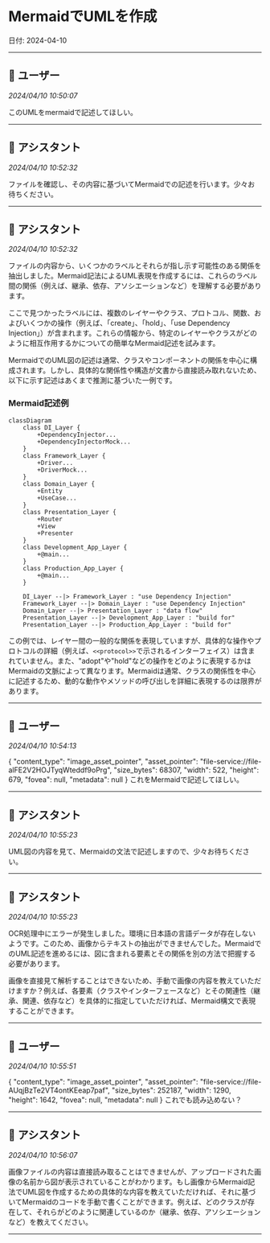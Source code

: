 # MermaidでUMLを作成

日付: 2024-04-10

---

## 👤 ユーザー
*2024/04/10 10:50:07*

このUMLをmermaidで記述してほしい。

---

## 🤖 アシスタント
*2024/04/10 10:52:32*

ファイルを確認し、その内容に基づいてMermaidでの記述を行います。少々お待ちください。

---

## 🤖 アシスタント
*2024/04/10 10:52:32*

ファイルの内容から、いくつかのラベルとそれらが指し示す可能性のある関係を抽出しました。Mermaid記法によるUML表現を作成するには、これらのラベル間の関係（例えば、継承、依存、アソシエーションなど）を理解する必要があります。

ここで見つかったラベルには、複数のレイヤーやクラス、プロトコル、関数、およびいくつかの操作（例えば、「create」、「hold」、「use Dependency Injection」）が含まれます。これらの情報から、特定のレイヤーやクラスがどのように相互作用するかについての簡単なMermaid記述を試みます。

MermaidでのUML図の記述は通常、クラスやコンポーネントの関係を中心に構成されます。しかし、具体的な関係性や構造が文書から直接読み取れないため、以下に示す記述はあくまで推測に基づいた一例です。

### Mermaid記述例

```mermaid
classDiagram
    class DI_Layer {
        +DependencyInjector...
        +DependencyInjectorMock...
    }
    class Framework_Layer {
        +Driver...
        +DriverMock...
    }
    class Domain_Layer {
        +Entity
        +UseCase...
    }
    class Presentation_Layer {
        +Router
        +View
        +Presenter
    }
    class Development_App_Layer {
        +@main...
    }
    class Production_App_Layer {
        +@main...
    }

    DI_Layer --|> Framework_Layer : "use Dependency Injection"
    Framework_Layer --|> Domain_Layer : "use Dependency Injection"
    Domain_Layer --|> Presentation_Layer : "data flow"
    Presentation_Layer --|> Development_App_Layer : "build for"
    Presentation_Layer --|> Production_App_Layer : "build for"
```

この例では、レイヤー間の一般的な関係を表現していますが、具体的な操作やプロトコルの詳細（例えば、`<<protocol>>`で示されるインターフェイス）は含まれていません。また、"adopt"や"hold"などの操作をどのように表現するかはMermaidの文脈によって異なります。Mermaidは通常、クラスの関係性を中心に記述するため、動的な動作やメソッドの呼び出しを詳細に表現するのは限界があります。

---

## 👤 ユーザー
*2024/04/10 10:54:13*

{
  "content_type": "image_asset_pointer",
  "asset_pointer": "file-service://file-alFE2V2HOJTyqWteddf9oPrg",
  "size_bytes": 68307,
  "width": 522,
  "height": 679,
  "fovea": null,
  "metadata": null
}
これをMermaidで記述してほしい。

---

## 🤖 アシスタント
*2024/04/10 10:55:23*

UML図の内容を見て、Mermaidの文法で記述しますので、少々お待ちください。

---

## 🤖 アシスタント
*2024/04/10 10:55:23*

OCR処理中にエラーが発生しました。環境に日本語の言語データが存在しないようです。このため、画像からテキストの抽出ができませんでした。MermaidでのUML記述を進めるには、図に含まれる要素とその関係を別の方法で把握する必要があります。

画像を直接見て解析することはできないため、手動で画像の内容を教えていただけますか？例えば、各要素（クラスやインターフェースなど）とその関連性（継承、関連、依存など）を具体的に指定していただければ、Mermaid構文で表現することができます。

---

## 👤 ユーザー
*2024/04/10 10:55:51*

{
  "content_type": "image_asset_pointer",
  "asset_pointer": "file-service://file-AUqjBzTe2VT4ontKEeap7paf",
  "size_bytes": 252187,
  "width": 1290,
  "height": 1642,
  "fovea": null,
  "metadata": null
}
これでも読み込めない？

---

## 🤖 アシスタント
*2024/04/10 10:56:07*

画像ファイルの内容は直接読み取ることはできませんが、アップロードされた画像の名前から図が表示されていることがわかります。もし画像からMermaid記法でUML図を作成するための具体的な内容を教えていただければ、それに基づいてMermaidのコードを手動で書くことができます。例えば、どのクラスが存在して、それらがどのように関連しているのか（継承、依存、アソシエーションなど）を教えてください。

---
